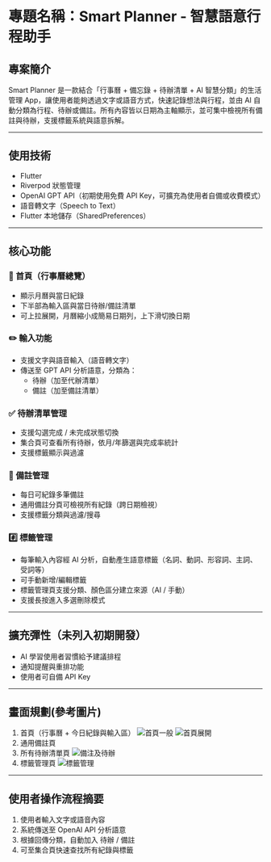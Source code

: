 
# 專題名稱：Smart Planner - 智慧語意行程助手

## 專案簡介
Smart Planner 是一款結合「行事曆 + 備忘錄 + 待辦清單 + AI 智慧分類」的生活管理 App，讓使用者能夠透過文字或語音方式，快速記錄想法與行程，並由 AI 自動分類為行程、待辦或備註。所有內容皆以日期為主軸顯示，並可集中檢視所有備註與待辦，支援標籤系統與語意拆解。

---

## 使用技術
- Flutter
- Riverpod 狀態管理
- OpenAI GPT API（初期使用免費 API Key，可擴充為使用者自備或收費模式）
- 語音轉文字（Speech to Text）
- Flutter 本地儲存（SharedPreferences）

---

## 核心功能

### 📅 首頁（行事曆總覽）
- 顯示月曆與當日紀錄
- 下半部為輸入區與當日待辦/備註清單
- 可上拉展開，月曆縮小成簡易日期列，上下滑切換日期

### ✏️ 輸入功能
- 支援文字與語音輸入（語音轉文字）
- 傳送至 GPT API 分析語意，分類為：
  - 待辦（加至代辦清單）
  - 備註（加至備註清單）

### ✅ 待辦清單管理
- 支援勾選完成 / 未完成狀態切換
- 集合頁可查看所有待辦，依月/年篩選與完成率統計
- 支援標籤顯示與過濾

### 📝 備註管理
- 每日可紀錄多筆備註
- 通用備註分頁可檢視所有紀錄（跨日期檢視）
- 支援標籤分類與過濾/搜尋

### #️⃣ 標籤管理
- 每筆輸入內容經 AI 分析，自動產生語意標籤（名詞、動詞、形容詞、主詞、受詞等）
- 可手動新增/編輯標籤
- 標籤管理頁支援分類、顏色區分建立來源（AI / 手動）
- 支援長按進入多選刪除模式

---

## 擴充彈性（未列入初期開發）
- AI 學習使用者習慣給予建議排程
- 通知提醒與重排功能
- 使用者可自備 API Key

---

## 畫面規劃(參考圖片)
1. 首頁（行事曆 + 今日紀錄與輸入區）
![首頁一般](https://github.com/gamefan/my_project_spec/blob/main/images/01.png)
![首頁展開](https://github.com/gamefan/my_project_spec/blob/main/images/02.png)
2. 通用備註頁
3. 所有待辦清單頁
![備注及待辦](https://github.com/gamefan/my_project_spec/blob/main/images/03.png)
4. 標籤管理頁
![標籤管理](https://github.com/gamefan/my_project_spec/blob/main/images/04.png)

---

## 使用者操作流程摘要
1. 使用者輸入文字或語音內容
2. 系統傳送至 OpenAI API 分析語意
3. 根據回傳分類，自動加入 待辦 / 備註
4. 可至集合頁快速查找所有紀錄與標籤

